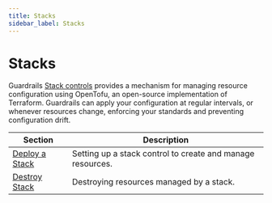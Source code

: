 ```yaml
---
title: Stacks
sidebar_label: Stacks
---
```


# Stacks

Guardrails [Stack controls](/guardrails/docs/concepts/guardrails/stacks) provides a mechanism for managing resource configuration using OpenTofu, an open-source implementation of Terraform.  Guardrails can apply your configuration at regular intervals, or whenever resources change, enforcing your standards and preventing configuration drift.

| Section	          | Description
|-------------------|-------------------------------------------
| [Deploy a Stack](/guardrails/docs/guides/using-guardrails/stacks/deploy) | Setting up a stack control to create and manage resources.
| [Destroy  Stack](/guardrails/docs/guides/using-guardrails/stacks/destroy) | Destroying resources managed by a stack.

